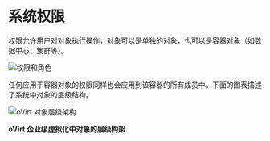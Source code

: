 # 系统权限

权限允许用户对对象执行操作，对象可以是单独的对象，也可以是容器对象（如数据中心、集群等）。

![权限和角色](images/Users_and_Roles-Permissions_and_Roles.png)

任何应用于容器对象的权限同样也会应用到该容器的所有成员中。下面的图表描述了系统中对象的层级结构。

![oVirt 对象层级架构](images/Users_and_Roles-oVirt_Object_Hierarchy.png)

**oVirt 企业级虚拟化中对象的层级构架**



